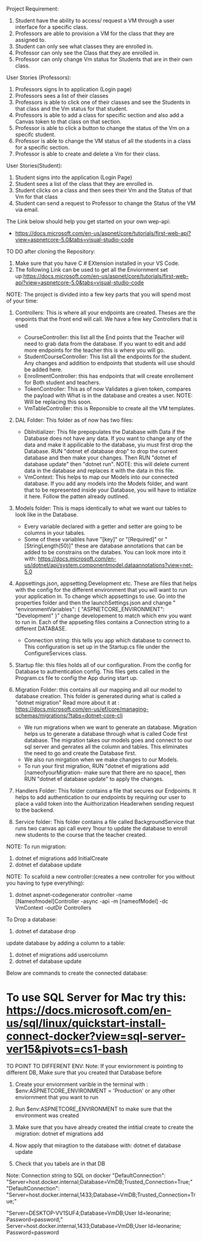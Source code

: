 Project Requirement:
1. Student have the ability to access/ request a VM through a user interface for a specific class.
2. Professors are able to provision a VM for the class that they are assigned to.
3. Student can only see what classes they are enrolled in.
4. Professor can only see the Class that they are enrolled in.
5. Professor can only change Vm status for Students that are in their own class.


User Stories (Professors):
1. Professors signs In to application (Login page)
2. Professors sees a list of their classes 
3. Professors is able to click one of their classes and see the Students in that class and the Vm status for that student.
4. Professors is able to add a class for specific section and also add a Canvas token to that class on that section.
5. Professor is able to click a button to change the status of the Vm on a specifc student.
6. Professor is able to change the VM status of all the students in a class for a specific section.
7. Professor is able to create and delete a Vm for their class.

User Stories(Student):
1. Student signs into the application (Login Page)
2. Student sees a list of the class that they are enrolled in.
3. Student clicks on a class and then sees their Vm and the Status of that Vm for that class
4. Student can send a request to Professor to change the Status of the VM via email.


The Link below should help you  get started on your own wep-api:
- https://docs.microsoft.com/en-us/aspnet/core/tutorials/first-web-api?view=aspnetcore-5.0&tabs=visual-studio-code 

TO DO after cloning the Repository:
1. Make sure that you have C # EXtension installed in your VS Code.
2. The following Link can be used to get all the Enviornment set up:https://docs.microsoft.com/en-us/aspnet/core/tutorials/first-web-api?view=aspnetcore-5.0&tabs=visual-studio-code 

NOTE: The project is divided into a few key parts that you will spend most of your time:
1. Controllers: This is where all your endpoints are created. Theses are the enpoints that
   the front end will call. We have a few key Controllers that is used
   - CourseController: this list all the End points that the Teacher will need to grab data from the database. If you want to edit and add more endpoints for the teacher this is where you will go.
   - StudentCourseController: This list all the endpoints for the student. Any changes and addition to endpoints that students will use should be added here.
   - EnrollmentController: this has endpoints that will create enrollement for Both student and teachers.
   - TokenController: This as of now Validates a given token, compares the payload with What is in the database and creates a user. NOTE: Will be replacing this soon.
   - VmTableController: this is Reponsible to create all the VM templates.
2. DAL Folder: This folder as of now has two files:
   - DbInitializer: This file prepopulates the Database with Data if the Database does not have any data. If you want to change any of the data and make it appilicable to the database, yiu must first drop the Database. RUN "dotnet ef database drop" to drop the current database and then make your changes. Then RUN "dotnet ef database update" then "dotnet run". NOTE: this will delete current data in the database and replaces it with the data in this file.
   - VmContext: This helps to map our Models into our connected database. If you add any models into the Models folder, and want that to be represented inside your Database, you will have to intialize it here. Follow the patten already outlined.
3. Models folder: This is maps identically to what we want our tables to look like in the Database.
   - Every variable declared with a getter and setter are going to be columns in your tabales.
   - Some of these variables have "[key]" or "[Required]" or "[StringLength(50)]" these are database annotations that can be added to be constrains on the databes. You can look more into it with: https://docs.microsoft.com/en-us/dotnet/api/system.componentmodel.dataannotations?view=net-5.0
4. Appsettings.json, appsetting.Development etc. These are files that helps with the config for the different environment that you will want to run your application in. To change which appsettings to use. Go into the properties folder and then the launchSettings.json and change " "environmentVariables": {
        "ASPNETCORE_ENVIRONMENT": "Development"
      }" change developement to match which env you want to run in. Each of the appseting files contains a Connection string to a different DATABASE.

    - Connection string: this tells you app which database to connect to. This configuration is set up in the Startup.cs file under the ConfigureServices class.

5. Startup file: this files holds all of our configuration. From the config for Database to authentication config. This files gets called in the Program.cs file to config the App during start up.
6. Migration Folder: this contains all our mapping and all our model to database creation. This folder is generated during what is called a "dotnet migration" Read more about it at : https://docs.microsoft.com/en-us/ef/core/managing-schemas/migrations/?tabs=dotnet-core-cli
   - We run migrations when we want to generate an database. Migration helps us to generate a database through what is called Code first database. The migration takes our models goes and connect to our sql server and genrates all the column and tables. This eliminates the need to go and create the Database first.
   - We also run mirgation when we make changes to our Models.
   - To run your first migration, RUN "dotnet ef migrations add [nameofyourMigration- make sure that there are no space], then RUN "dotnet ef database update" to apply the changes.
7. Handlers Folder: This folder contains a file that secures our Endpoints. It helps to add authentication to our endpoints by requiring our user to place a valid token into the Auithorization Headerwhen sending request to the backend.
8. Service folder: This folder contains a file called BackgroundService that runs two canvas api call every 1hour to update the database to enroll new students to the course that the teacher created.


NOTE:
To run migration:
1. dotnet ef migrations add InitialCreate
2. dotnet ef database update

NOTE:
To scafold a new controller:(creates a new controller for you without you having to type everything):
1. dotnet aspnet-codegenerator controller -name [Nameofmodel]Controller -async -api -m [nameofModel] -dc VmContext -outDir Controllers

To Drop a database:
1. dotnet ef database drop

update database by adding a column to a table:
1. dotnet ef migrations add usercolumn
2. dotnet ef database update

Below are commands to create the connected database:

# To use SQL Server for Mac try this: https://docs.microsoft.com/en-us/sql/linux/quickstart-install-connect-docker?view=sql-server-ver15&pivots=cs1-bash

 TO POINT TO DIFFERENT ENV:
 Note: If your enviornment is pointing to different DB, Make sure that you created that
 Database before
 1. Create your enviornment varible in the terminal with : 
 $env:ASPNETCORE_ENVIRONMENT = 'Production' or any other enviornment that you want to run
 2. Run $env:ASPNETCORE_ENVIRONMENT to make sure that the environment was created

 3. Make sure that you have already created the intitial create to create the migration:
 dotnet ef migrations add <name of your mirgation>

 4. Now apply that miragtion to the database with:
 dotnet ef database update

 5. Check that you tabels are in that DB








Note:
Connection string to SQL on docker
"DefaultConnection": "Server=host.docker.internal;Database=VmDB;Trusted_Connection=True;"
"DefaultConnection": "Server=host.docker.internal,1433;Database=VmDB;Trusted_Connection=True;"


"Server=DESKTOP-VV1SUF4;Database=VmDB;User Id=leonarine; Password=password;"
Server=host.docker.internal,1433;Database=VmDB;User Id=leonarine; Password=password
